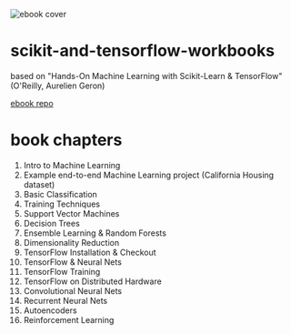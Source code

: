 ![ebook cover](book-cover.jpg)

# scikit-and-tensorflow-workbooks
based on "Hands-On Machine Learning with Scikit-Learn &amp; TensorFlow" (O'Reilly, Aurelien Geron)

[ebook repo](https://github.com/ageron/handson-ml/blob/master/15_autoencoders.ipynb)

# book chapters
1)  Intro to Machine Learning
2)  Example end-to-end Machine Learning project (California Housing dataset)
3)  Basic Classification
4)  Training Techniques
5)  Support Vector Machines
6)  Decision Trees
7)  Ensemble Learning & Random Forests
8)  Dimensionality Reduction
9)  TensorFlow Installation & Checkout
10) TensorFlow & Neural Nets
11) TensorFlow Training
12) TensorFlow on Distributed Hardware
13) Convolutional Neural Nets
14) Recurrent Neural Nets
15) Autoencoders
16) Reinforcement Learning
